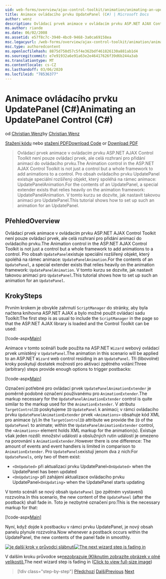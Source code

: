 ```yaml
---
uid: web-forms/overview/ajax-control-toolkit/animation/animating-an-updatepanel-control-cs
title: Animace ovládacího prvku UpdatePanel (C#) | Microsoft Docs
author: wenz
description: Ovládací prvek animace v ovládacím prvku ASP.NET AJAX Control Toolkit není pouze ovládací prvek, ale celá rozhraní pro přidání animací do ovládacího prvku. Pro obsah...
ms.author: riande
ms.date: 06/02/2008
ms.assetid: e57f8c7c-3940-4bc0-9468-3a0ca69158ea
msc.legacyurl: /web-forms/overview/ajax-control-toolkit/animation/animating-an-updatepanel-control-cs
msc.type: authoredcontent
ms.openlocfilehash: 8875d750d57c5f4e362bdf461826130a881ab1d4
ms.sourcegitcommit: e7e91932a6e91a63e2e46417626f39d6b244a3ab
ms.translationtype: MT
ms.contentlocale: cs-CZ
ms.lasthandoff: 03/06/2020
ms.locfileid: "78536377"
---
```

# <a name="animating-an-updatepanel-control-c"></a><span data-ttu-id="1a1a4-104">Animace ovládacího prvku UpdatePanel (C#)</span><span class="sxs-lookup"><span data-stu-id="1a1a4-104">Animating an UpdatePanel Control (C#)</span></span>

<span data-ttu-id="1a1a4-105">od [Christian Wenz](https://github.com/wenz)</span><span class="sxs-lookup"><span data-stu-id="1a1a4-105">by [Christian Wenz](https://github.com/wenz)</span></span>

<span data-ttu-id="1a1a4-106">[Stažení kódu](https://download.microsoft.com/download/9/3/f/93f8daea-bebd-4821-833b-95205389c7d0/UpdatePanelAnimation1.cs.zip) nebo [stažení PDF](https://download.microsoft.com/download/b/6/a/b6ae89ee-df69-4c87-9bfb-ad1eb2b23373/updatepanelanimation1CS.pdf)</span><span class="sxs-lookup"><span data-stu-id="1a1a4-106">[Download Code](https://download.microsoft.com/download/9/3/f/93f8daea-bebd-4821-833b-95205389c7d0/UpdatePanelAnimation1.cs.zip) or [Download PDF](https://download.microsoft.com/download/b/6/a/b6ae89ee-df69-4c87-9bfb-ad1eb2b23373/updatepanelanimation1CS.pdf)</span></span>

> <span data-ttu-id="1a1a4-107">Ovládací prvek animace v ovládacím prvku ASP.NET AJAX Control Toolkit není pouze ovládací prvek, ale celá rozhraní pro přidání animací do ovládacího prvku.</span><span class="sxs-lookup"><span data-stu-id="1a1a4-107">The Animation control in the ASP.NET AJAX Control Toolkit is not just a control but a whole framework to add animations to a control.</span></span> <span data-ttu-id="1a1a4-108">Pro obsah ovládacího prvku UpdatePanel existuje speciální rozšířený objekt, který spoléhá na rámec animace: UpdatePanelAnimation.</span><span class="sxs-lookup"><span data-stu-id="1a1a4-108">For the contents of an UpdatePanel, a special extender exists that relies heavily on the animation framework: UpdatePanelAnimation.</span></span> <span data-ttu-id="1a1a4-109">V tomto kurzu se dozvíte, jak nastavit takovou animaci pro UpdatePanel.</span><span class="sxs-lookup"><span data-stu-id="1a1a4-109">This tutorial shows how to set up such an animation for an UpdatePanel.</span></span>

## <a name="overview"></a><span data-ttu-id="1a1a4-110">Přehled</span><span class="sxs-lookup"><span data-stu-id="1a1a4-110">Overview</span></span>

<span data-ttu-id="1a1a4-111">Ovládací prvek animace v ovládacím prvku ASP.NET AJAX Control Toolkit není pouze ovládací prvek, ale celá rozhraní pro přidání animací do ovládacího prvku.</span><span class="sxs-lookup"><span data-stu-id="1a1a4-111">The Animation control in the ASP.NET AJAX Control Toolkit is not just a control but a whole framework to add animations to a control.</span></span> <span data-ttu-id="1a1a4-112">Pro obsah `UpdatePanel`existuje speciální rozšířený objekt, který spoléhá na rámec animace: `UpdatePanelAnimation`.</span><span class="sxs-lookup"><span data-stu-id="1a1a4-112">For the contents of an `UpdatePanel`, a special extender exists that relies heavily on the animation framework: `UpdatePanelAnimation`.</span></span> <span data-ttu-id="1a1a4-113">V tomto kurzu se dozvíte, jak nastavit takovou animaci pro `UpdatePanel`.</span><span class="sxs-lookup"><span data-stu-id="1a1a4-113">This tutorial shows how to set up such an animation for an `UpdatePanel`.</span></span>

## <a name="steps"></a><span data-ttu-id="1a1a4-114">Kroky</span><span class="sxs-lookup"><span data-stu-id="1a1a4-114">Steps</span></span>

<span data-ttu-id="1a1a4-115">Prvním krokem je obvykle zahrnutí `ScriptManager` do stránky, aby byla načtena knihovna ASP.NET AJAX a bylo možné použít ovládací sadu Toolkit:</span><span class="sxs-lookup"><span data-stu-id="1a1a4-115">The first step is as usual to include the `ScriptManager` in the page so that the ASP.NET AJAX library is loaded and the Control Toolkit can be used:</span></span>

[!code-aspx[Main](animating-an-updatepanel-control-cs/samples/sample1.aspx)]

<span data-ttu-id="1a1a4-116">Animace v tomto scénáři bude použita na ASP.NET `Wizard` webový ovládací prvek umístěný v `UpdatePanel`.</span><span class="sxs-lookup"><span data-stu-id="1a1a4-116">The animation in this scenario will be applied to an ASP.NET `Wizard` web control residing in an `UpdatePanel`.</span></span> <span data-ttu-id="1a1a4-117">Tři (libovolné) kroky poskytují dostatek možností pro aktivaci zpětného volání:</span><span class="sxs-lookup"><span data-stu-id="1a1a4-117">Three (arbitrary) steps provide enough options to trigger postbacks:</span></span>

[!code-aspx[Main](animating-an-updatepanel-control-cs/samples/sample2.aspx)]

<span data-ttu-id="1a1a4-118">Označení potřebné pro ovládací prvek `UpdatePanelAnimationExtender` je poměrně podobné označení používanému pro `AnimationExtender`.</span><span class="sxs-lookup"><span data-stu-id="1a1a4-118">The markup necessary for the `UpdatePanelAnimationExtender` control is quite similar to the markup used for the `AnimationExtender`.</span></span> <span data-ttu-id="1a1a4-119">V atributu `TargetControlID` poskytujeme `ID` `UpdatePanel` k animaci; v rámci ovládacího prvku `UpdatePanelAnimationExtender` prvek `<Animations>` obsahuje kód XML pro animace (y).</span><span class="sxs-lookup"><span data-stu-id="1a1a4-119">In the `TargetControlID` attribute we provide the `ID` of the `UpdatePanel` to animate; within the `UpdatePanelAnimationExtender` control, the `<Animations>` element holds XML markup for the animation(s).</span></span> <span data-ttu-id="1a1a4-120">Existuje však jeden rozdíl: množství událostí a obslužných rutin událostí je omezeno na porovnání s `AnimationExtender`.</span><span class="sxs-lookup"><span data-stu-id="1a1a4-120">However there is one difference: The amount of events and event handlers is limited in comparison to `AnimationExtender`.</span></span> <span data-ttu-id="1a1a4-121">Pro `UpdatePanels`existují jenom dva z nich:</span><span class="sxs-lookup"><span data-stu-id="1a1a4-121">For `UpdatePanels`, only two of them exist:</span></span>

- <span data-ttu-id="1a1a4-122">`<OnUpdated>` při aktualizaci prvku UpdatePanel</span><span class="sxs-lookup"><span data-stu-id="1a1a4-122">`<OnUpdated>` when the UpdatePanel has been updated</span></span>
- <span data-ttu-id="1a1a4-123">`<OnUpdating>` při zahájení aktualizace ovládacího prvku UpdatePanel</span><span class="sxs-lookup"><span data-stu-id="1a1a4-123">`<OnUpdating>` when the UpdatePanel starts updating</span></span>

<span data-ttu-id="1a1a4-124">V tomto scénáři se nový obsah `UpdatePanel` (po zpětném vystavení) rozzvolna.</span><span class="sxs-lookup"><span data-stu-id="1a1a4-124">In this scenario, the new content of the `UpdatePanel` (after the postback) shall fade in.</span></span> <span data-ttu-id="1a1a4-125">Toto je nezbytné označení pro:</span><span class="sxs-lookup"><span data-stu-id="1a1a4-125">This is the necessary markup for that:</span></span>

[!code-aspx[Main](animating-an-updatepanel-control-cs/samples/sample3.aspx)]

<span data-ttu-id="1a1a4-126">Nyní, když dojde k postbacku v rámci prvku UpdatePanel, je nový obsah panelu plynule rozzvolna.</span><span class="sxs-lookup"><span data-stu-id="1a1a4-126">Now whenever a postback occurs within the UpdatePanel, the new contents of the panel fade in smoothly.</span></span>

<span data-ttu-id="1a1a4-127">[![je další krok v průvodci slábnutí](animating-an-updatepanel-control-cs/_static/image2.png)](animating-an-updatepanel-control-cs/_static/image1.png)</span><span class="sxs-lookup"><span data-stu-id="1a1a4-127">[![The next wizard step is fading in](animating-an-updatepanel-control-cs/_static/image2.png)](animating-an-updatepanel-control-cs/_static/image1.png)</span></span>

<span data-ttu-id="1a1a4-128">V dalším kroku průvodce se[nezobrazuje (Kliknutím zobrazíte obrázek v plné velikosti).](animating-an-updatepanel-control-cs/_static/image3.png)</span><span class="sxs-lookup"><span data-stu-id="1a1a4-128">The next wizard step is fading in ([Click to view full-size image](animating-an-updatepanel-control-cs/_static/image3.png))</span></span>

> [!div class="step-by-step"]
> <span data-ttu-id="1a1a4-129">[Předchozí](changing-an-animation-using-client-side-code-cs.md)
> [Další](dynamically-controlling-updatepanel-animations-cs.md)</span><span class="sxs-lookup"><span data-stu-id="1a1a4-129">[Previous](changing-an-animation-using-client-side-code-cs.md)
[Next](dynamically-controlling-updatepanel-animations-cs.md)</span></span>
